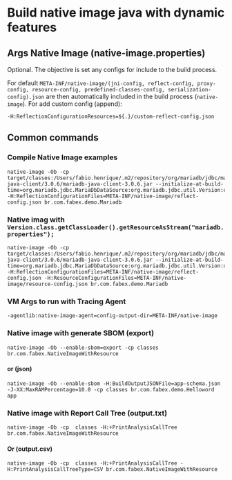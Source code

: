 # Build native image java with dynamic features

## Args Native Image (native-image.properties)
Optional. The objective is set any configs for include to the build process.

For
default `META-INF/native-image/(jni-config, reflect-config, proxy-config, resource-config, predefined-classes-config, serialization-config).json`
are then automatically included in the build process (`native-image`). For add custom config (append):

```
-H:ReflectionConfigurationResources=${.}/custom-reflect-config.json
```
## Common commands

### Compile Native Image examples

````
native-image -Ob -cp target/classes:/Users/fabio.henrique/.m2/repository/org/mariadb/jdbc/mariadb-java-client/3.0.6/mariadb-java-client-3.0.6.jar --initialize-at-build-time=org.mariadb.jdbc.MariaDbDataSource:org.mariadb.jdbc.util.Version:org.mariadb.jdbc.util.VersionFactory -H:ReflectionConfigurationFiles=META-INF/native-image/reflect-config.json br.com.fabex.demo.Mariadb
````

### Native imag with `Version.class.getClassLoader().getResourceAsStream("mariadb.properties");`
````
native-image -Ob -cp target/classes:/Users/fabio.henrique/.m2/repository/org/mariadb/jdbc/mariadb-java-client/3.0.6/mariadb-java-client-3.0.6.jar --initialize-at-build-time=org.mariadb.jdbc.MariaDbDataSource:org.mariadb.jdbc.util.Version:org.mariadb.jdbc.util.VersionFactory -H:ReflectionConfigurationFiles=META-INF/native-image/reflect-config.json -H:ResourceConfigurationFiles=META-INF/native-image/resource-config.json br.com.fabex.demo.Mariadb
````

### VM Args to run with Tracing Agent
```
-agentlib:native-image-agent=config-output-dir=META-INF/native-image
```

### Native image with generate SBOM (export)
```
native-image -Ob --enable-sbom=export -cp classes  br.com.fabex.NativeImageWithResource
```
#### or (json)

````
native-image -Ob --enable-sbom -H:BuildOutputJSONFile=app-schema.json -J-XX:MaxRAMPercentage=10.0 -cp classes br.com.fabex.demo.Helloword app
````

### Native image with Report Call Tree (output.txt)
```
native-image -Ob -cp  classes -H:+PrintAnalysisCallTree br.com.fabex.NativeImageWithResource
```
#### Or (output.csv)
```
native-image -Ob -cp  classes -H:+PrintAnalysisCallTree -H:PrintAnalysisCallTreeType=CSV br.com.fabex.NativeImageWithResource
```